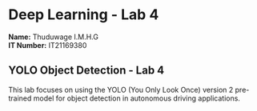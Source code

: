 # Deep Learning - Lab 4

**Name:** Thuduwage I.M.H.G  
**IT Number:** IT21169380

## YOLO Object Detection - Lab 4

This lab focuses on using the YOLO (You Only Look Once) version 2 pre-trained model for object detection in autonomous driving applications.
